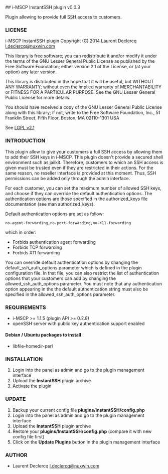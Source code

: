 ## i-MSCP InstantSSH  plugin v0.0.3

Plugin allowing to provide full SSH access to customers.

### LICENSE

 i-MSCP InstantSSH plugin
 Copyright (C) 2014 Laurent Declercq <l.declercq@nuxwin.com>

 This library is free software; you can redistribute it and/or
 modify it under the terms of the GNU Lesser General Public
 License as published by the Free Software Foundation; either
 version 2.1 of the License, or (at your option) any later version.

 This library is distributed in the hope that it will be useful,
 but WITHOUT ANY WARRANTY; without even the implied warranty of
 MERCHANTABILITY or FITNESS FOR A PARTICULAR PURPOSE.  See the GNU
 Lesser General Public License for more details.

 You should have received a copy of the GNU Lesser General Public
 License along with this library; if not, write to the Free Software
 Foundation, Inc., 51 Franklin Street, Fifth Floor, Boston, MA  02110-1301  USA

 See [LGPL v2.1](http://www.gnu.org/licenses/lgpl-2.1.txt "LGPL v2.1")

### INTRODUCTION

This plugin allow to give your customers a full SSH access by allowing them to add their SSH keys in i-MSCP. This plugin
doesn't provide a secured shell environment such as jailkit. Therefore, customers to which an SSH access is given must
be trusted even if they are restricted in their actions. For the same reason, no reseller interface is provided at this
moment. Thus, SSH permissions can be added only through the admin interface.

For each customer, you can set the maximum number of allowed SSH keys, and choose if they can override the default
authentication options. The authentication options are those specified in the authorized_keys file documentation
(see man authorized_keys).

Default authentication options are set as follow:

	no-agent-forwarding,no-port-forwarding,no-X11-forwarding

which in order:

* Forbids authentication agent forwarding
* Forbids TCP forwarding
* Forbids X11 forwarding

You can override default authentication options by changing the default_ssh_auth_options parameter which is defined in
the plugin configuration file. In that file, you can also restrict the list of authentication options that your
customers can add by changing the allowed_ssh_auth_options parameter. You must note that any authentication option
appearing in the the default authentication string must also be specified in the allowed_ssh_auth_options parameter.

### REQUIREMENTS

* i-MSCP >= 1.1.5 (plugin API >= 0.2.8)
* openSSH server with public key authentication support enabled

#### Debian / Ubuntu packages to install

* libfile-homedir-perl

### INSTALLATION

1. Login into the panel as admin and go to the plugin management interface
2. Upload the **InstantSSH** plugin archive
3. Activate the plugin

### UPDATE

1. Backup your current config file **plugins/InstantSSH/config.php**
2. Login into the panel as admin and go to the plugin management interface
3. Upload the **InstantSSH** plugin archive
4. Restore your **plugins/InstantSSH/config.php** (compare it with new config file first)
5. Click on the **Update Plugins** button in the plugin management interface

### AUTHOR

 * Laurent Declercq <l.declercq@nuxwin.com>

